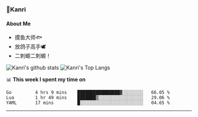 ### 🌱Kanri
#### About Me
- 摸鱼大师🐟
- 放鸽子高手🕊
- 二刺螈二刺螈！

![Kanri's github stats](https://github-readme-stats.vercel.app/api?username=Yiwen-Chan&show_icons=true&theme=vue&line_height=20)
![Kanri's Top Langs](https://github-readme-stats.vercel.app/api/top-langs/?username=Yiwen-Chan&layout=compact&theme=vue&card_width=270)

📊 **This week I spent my time on**
<!--START_SECTION:waka-->
```text
Go         4 hrs 9 mins    ████████████████▓░░░░░░░░   66.05 % 
Lua        1 hr 49 mins    ███████▒░░░░░░░░░░░░░░░░░   29.06 % 
YAML       17 mins         █░░░░░░░░░░░░░░░░░░░░░░░░   04.65 % 
```
<!--END_SECTION:waka-->

***

